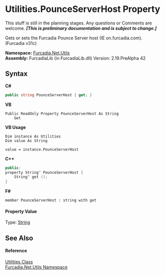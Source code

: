# Utilities.PounceServerHost Property 
This stuff is still in the planning stages. Any questions or Comments are welcome. _**\[This is preliminary documentation and is subject to change.\]**_

Gets or sets the Furcadia Pounce Server host (IE on.furcadia.com). (Furcadia v31c)

**Namespace:**&nbsp;<a href="N_Furcadia_Net_Utils">Furcadia.Net.Utils</a><br />**Assembly:**&nbsp;FurcadiaLib (in FurcadiaLib.dll) Version: 2.19.PreAlpha 42

## Syntax

**C#**<br />
``` C#
public string PounceServerHost { get; }
```

**VB**<br />
``` VB
Public ReadOnly Property PounceServerHost As String
	Get
```

**VB Usage**<br />
``` VB Usage
Dim instance As Utilities
Dim value As String

value = instance.PounceServerHost

```

**C++**<br />
``` C++
public:
property String^ PounceServerHost {
	String^ get ();
}
```

**F#**<br />
``` F#
member PounceServerHost : string with get

```


#### Property Value
Type: <a href="http://msdn2.microsoft.com/en-us/library/s1wwdcbf" target="_blank">String</a>

## See Also


#### Reference
<a href="T_Furcadia_Net_Utils_Utilities">Utilities Class</a><br /><a href="N_Furcadia_Net_Utils">Furcadia.Net.Utils Namespace</a><br />